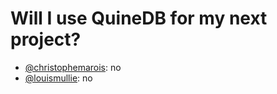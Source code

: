 <!-- This file should contain endorsements or non-endorsements of quinedb -->
<!-- Please try to use a civilized discourse. -->

# Will I use QuineDB for my next project?

* [@christophemarois](https://www.github.com/christophemarois): no
* [@louismullie](https://www.github.com/louismullie): no

